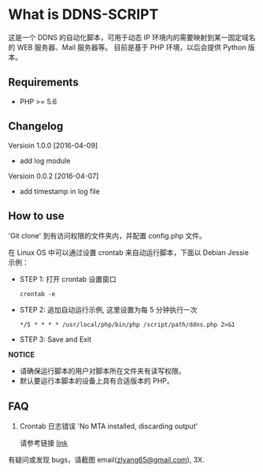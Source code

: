 # What is DDNS-SCRIPT

这是一个 DDNS 的自动化脚本，可用于动态 IP 环境内的需要映射到某一固定域名的 WEB 服务器、Mail 服务器等。
目前是基于 PHP 环境，以后会提供 Python 版本。

## Requirements

* PHP >= 5.6

## Changelog
Versioin 1.0.0 [2016-04-09]

* add log module

Versioin 0.0.2 [2016-04-07]

* add timestamp in log file

## How to use

'Git clone' 到有访问权限的文件夹内，并配置 config.php 文件。

在 Linux OS 中可以通过设置 crontab 来自动运行脚本，下面以 Debian Jessie 示例：

* STEP 1: 打开 crontab 设置窗口

    ```
    crontab -e
    ```

* STEP 2: 追加自动运行示例, 这里设置为每 5 分钟执行一次

    ```
    */5 * * * * /usr/local/php/bin/php /script/path/ddns.php 2>&1
    ```

* STEP 3: Save and Exit

**NOTICE** 

* 请确保运行脚本的用户对脚本所在文件夹有读写权限。
* 默认要运行本脚本的设备上具有合适版本的 PHP。

## FAQ

1. Crontab 日志错误 'No MTA installed, discarding output'

    请参考链接 [link](http://askubuntu.com/questions/222512/cron-info-no-mta-installed-discarding-output-error-in-the-syslog)

有疑问或发现 bugs，请截图 email(zlyang65@gmail.com), 3X.